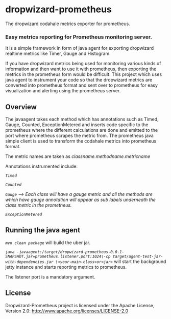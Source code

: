 # dropwizard-prometheus
The dropwizard codahale metrics exporter for prometheus.

### Easy metrics reporting for Prometheus monitoring server.
It is a simple framework in form of java agent for exporting dropwizard realtime metrics like Timer, Gauge and Histogram.

If you have dropwizard metrics being used for monitoring various kinds of information and then want to use it with prometheus, then exporting the metrics in the prometheus form would be difficult. This project which uses java agent to instrument your code so that the dropwizard metrics are converted into prometheus format and sent over to prometheus for easy visualization and alerting using the prometheus server.

## Overview

The javaagent takes each method which has annotations such as Timed, Gauge, Counted, ExceptionMetered and inserts code specific to the prometheus where the different calculations are done and emitted to the port where prometheus scrapes the metric from. The prometheus java simple client is used to transform the codahale metrics into prometheus format.

The metric names are taken as <I> classname.methodname.metricname </I>

Annotations instrumented include:

<I>``Timed``</I>

<I>``Counted``</I>

<I>``Gauge``              -->   Each class will have a gauge metric and all the methods are which have gauge annotation
                             will appear as sub labels underneath the class metric in the prometheus.</I>
                             
<I>``ExceptionMetered``</I>

## Running the java agent

<I>``mvn clean package``</I> will build the uber jar.

<I>``java -javaagent:/target/dropwizard-prometheus-0.0.1-SNAPSHOT.jar=prometheus.listener.port:1024\-cp target/agent-test-jar-with-dependencies.jar \<your-main-class>or<jar>``</I> will start the background jetty instance and starts reporting metrics to prometheus.

The listener port is a mandatory argument.

## License

Dropwizard-Prometheus project is licensed under the Apache License, Version 2.0: http://www.apache.org/licenses/LICENSE-2.0
